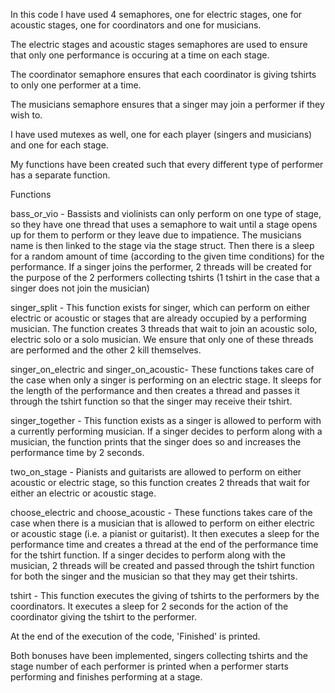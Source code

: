 In this code I have used 4 semaphores, one for electric stages, one for acoustic stages, one for coordinators and one for musicians.

The electric stages and acoustic stages semaphores are used to ensure that only one performance is occuring at a time on each stage.

The coordinator semaphore ensures that each coordinator is giving tshirts to only one performer at a time.

The musicians semaphore ensures that a singer may join a performer if they wish to.

I have used mutexes as well, one for each player (singers and musicians) and one for each stage.

My functions have been created such that every different type of performer has a separate function.

Functions

bass_or_vio - Bassists and violinists can only perform on one type of stage, so they have one thread that uses a semaphore to wait until a stage opens up for them to perform or they leave due to impatience. The musicians name is then linked to the stage via the stage struct. Then there is a sleep for a random amount of time (according to the given time conditions) for the performance. If a singer joins the performer, 2 threads will be created for the purpose of the 2 performers collecting tshirts (1 tshirt in the case that a singer does not join the musician)

singer_split - This function exists for singer, which can perform on either electric or acoustic or stages that are already occupied by a performing musician. The function creates 3 threads that wait to join an acoustic solo, electric solo or a solo musician. We ensure that only one of these threads are performed and the other 2 kill themselves.

singer_on_electric and singer_on_acoustic- These functions takes care of the case when only a singer is performing on an electric stage. It sleeps for the length of the performance and then creates a thread and passes it through the tshirt function so that the singer may receive their tshirt.

singer_together - This function exists as a singer is allowed to perform with a currently performing musician. If a singer decides to perform along with a musician, the function prints that the singer does so and increases the performance time by 2 seconds.

two_on_stage - Pianists and guitarists are allowed to perform on either acoustic or electric stage, so this function creates 2 threads that wait for either an electric or acoustic stage.

choose_electric and choose_acoustic - These functions takes care of the case when there is a musician that is allowed to perform on either electric or acoustic stage (i.e. a pianist or guitarist). It then executes a sleep for the performance time and creates a thread at the end of the performance time for the tshirt function. If a singer decides to perform along with the musician, 2 threads will be created and passed through the tshirt function for both the singer and the musician so that they may get their tshirts.

tshirt - This function executes the giving of tshirts to the performers by the coordinators. It executes a sleep for 2 seconds for the action of the coordinator giving the tshirt to the performer.

At the end of the execution of the code, 'Finished' is printed.

Both bonuses have been implemented, singers collecting tshirts and the stage number of each performer is printed when a performer starts performing and finishes performing at a stage.
